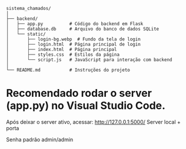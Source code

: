 ```
sistema_chamados/
│
├── backend/
│   ├── app.py          # Código do backend em Flask
│   ├── database.db     # Arquivo do banco de dados SQLite
│   └── static/
│       ├── login-bg.webp  # Fundo da tela de login
│       ├── login.html  # Página principal de login
│       ├── index.html  # Página principal
│       ├── styles.css  # Estilos da página
│       └── script.js   # JavaScript para interação com backend
│
└── README.md           # Instruções do projeto
```



# **Recomendado rodar o server (app.py) no Visual Studio Code.**

Após deixar o server ativo, acessar:
http://127.0.0.1:5000/
Server local + porta

Senha padrão admin/admin
